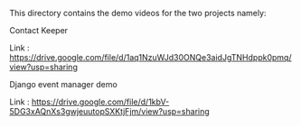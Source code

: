 This directory contains the demo videos for the two projects namely:

Contact Keeper

Link : https://drive.google.com/file/d/1aq1NzuWJd30ONQe3aidJgTNHdppk0pmq/view?usp=sharing

Django event manager demo

Link : https://drive.google.com/file/d/1kbV-5DG3xAQnXs3gwjeuutopSXKtjFjm/view?usp=sharing 

